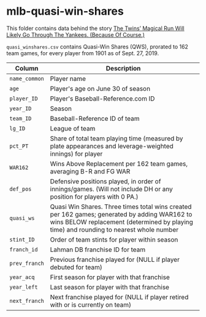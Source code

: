 # mlb-quasi-win-shares

This folder contains data behind the story [The Twins’ Magical Run Will Likely Go Through The Yankees. (Because Of Course.)](https://fivethirtyeight.com/features/the-yankees-always-have-the-twins-number-will-this-postseason-be-different/)

`quasi_winshares.csv` contains Quasi-Win Shares (QWS), prorated to 162 team games, for every player from 1901 as of Sept. 27, 2019.


Column | Description
-------|---------------
`name_common` |	Player name
`age` |	Player's age on June 30 of season
`player_ID` |	Player's Baseball-Reference.com ID
`year_ID` |	Season
`team_ID` |	Baseball-Reference ID of team
`lg_ID` |	League of team
`pct_PT` |	Share of total team playing time (measured by plate appearances and leverage-weighted innings) for player
`WAR162` |	Wins Above Replacement per 162 team games, averaging B-R and FG WAR
`def_pos` |	Defensive positions played, in order of innings/games. (Will not include DH or any position for players with 0 PA.)
`quasi_ws` |	Quasi Win Shares. Three times total wins created per 162 games; generated by adding WAR162 to wins BELOW replacement (determined by playing time) and rounding to nearest whole number
`stint_ID` |	Order of team stints for player within season
`franch_id` |	Lahman DB franchise ID for team
`prev_franch` |	Previous franchise played for (NULL if player debuted for team)
`year_acq` |	First season for player with that franchise
`year_left` |	Last season for player with that franchise
`next_franch` |	Next franchise played for (NULL if player retired with or is currently on team)
